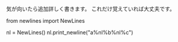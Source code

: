 気が向いたら追加詳しく書きます。
これだけ覚えていれば大丈夫です。

from newlines import NewLines

nl = NewLines()
nl.print_newline("a%nl%b%nl%c")